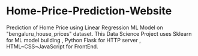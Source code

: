 # Home-Price-Prediction-Website
Prediction of Home Price using Linear Regression ML Model on "bengaluru_house_prices" dataset. This Data Science Project uses Sklearn for ML model building , Python Flask for HTTP server , HTML~CSS~JavaScript for FrontEnd.
